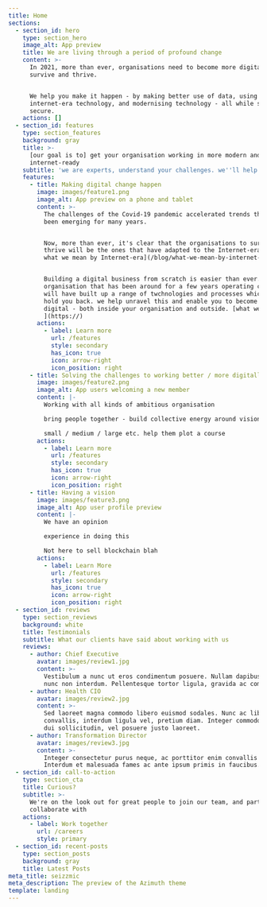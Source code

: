 ```yaml
---
title: Home
sections:
  - section_id: hero
    type: section_hero
    image_alt: App preview
    title: We are living through a period of profound change
    content: >-
      In 2021, more than ever, organisations need to become more digital to
      survive and thrive.


      We help you make it happen - by making better use of data, using
      internet-era technology, and modernising technology - all while staying
      secure.
    actions: []
  - section_id: features
    type: section_features
    background: gray
    title: >-
      [our goal is to] get your organisation working in more modern and
      internet-ready
    subtitle: 'we are experts, understand your challenges. we''ll help you '
    features:
      - title: Making digital change happen
        image: images/feature1.png
        image_alt: App preview on a phone and tablet
        content: >-
          The challenges of the Covid-19 pandemic accelerated trends that had
          been emerging for many years. 


          Now, more than ever, it's clear that the organisations to survive and
          thrive will be the ones that have adapted to the Internet-era. [Read
          what we mean by Internet-era](/blog/what-we-mean-by-internet-era/).


          Building a digital business from scratch is easier than ever. But any
          organisation that has been around for a few years operating complexity
          will have built up a range of twchnologies and processes which can
          hold you back. we help unravel this and enable you to become more
          digital - both inside your organisation and outside. [what we mean by
          ](https://)
        actions:
          - label: Learn more
            url: /features
            style: secondary
            has_icon: true
            icon: arrow-right
            icon_position: right
      - title: Solving the challenges to working better / more digitally
        image: images/feature2.png
        image_alt: App users welcoming a new member
        content: |-
          Working with all kinds of ambitious organisation

          bring people together - build collective energy around vision

          small / medium / large etc. help them plot a course
        actions:
          - label: Learn more
            url: /features
            style: secondary
            has_icon: true
            icon: arrow-right
            icon_position: right
      - title: Having a vision
        image: images/feature3.png
        image_alt: App user profile preview
        content: |-
          We have an opinion

          experience in doing this

          Not here to sell blockchain blah
        actions:
          - label: Learn More
            url: /features
            style: secondary
            has_icon: true
            icon: arrow-right
            icon_position: right
  - section_id: reviews
    type: section_reviews
    background: white
    title: Testimonials
    subtitle: What our clients have said about working with us
    reviews:
      - author: Chief Executive
        avatar: images/review1.jpg
        content: >-
          Vestibulum a nunc ut eros condimentum posuere. Nullam dapibus quis
          nunc non interdum. Pellentesque tortor ligula, gravida ac commodo eu.
      - author: Health CIO
        avatar: images/review2.jpg
        content: >-
          Sed laoreet magna commodo libero euismod sodales. Nunc ac libero
          convallis, interdum ligula vel, pretium diam. Integer commodo sem at
          dui sollicitudin, vel posuere justo laoreet.
      - author: Transformation Director
        avatar: images/review3.jpg
        content: >-
          Integer consectetur purus neque, ac porttitor enim convallis vitae.
          Interdum et malesuada fames ac ante ipsum primis in faucibus.
  - section_id: call-to-action
    type: section_cta
    title: Curious?
    subtitle: >-
      We're on the look out for great people to join our team, and partners to
      collaborate with
    actions:
      - label: Work together
        url: /careers
        style: primary
  - section_id: recent-posts
    type: section_posts
    background: gray
    title: Latest Posts
meta_title: seizzmic
meta_description: The preview of the Azimuth theme
template: landing
---
```

